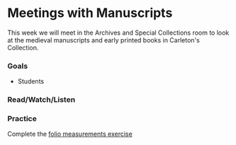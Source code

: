 # Meetings with Manuscripts

This week we will meet in the Archives and Special Collections room to look at the medieval manuscripts and early printed books in Carleton's Collection.

### Goals

* Students&#x20;

### Read/Watch/Listen



### Practice

Complete the [folio measurements exercise](../course-information/exercises/folio-measurements.md)
